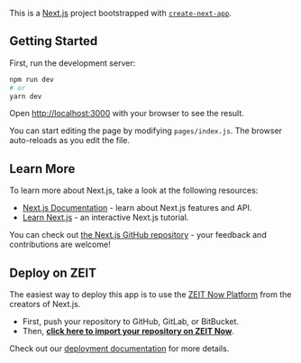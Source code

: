 This is a [Next.js](https://nextjs.org/) project bootstrapped with [`create-next-app`](https://github.com/zeit/next.js/tree/canary/packages/create-next-app).

## Getting Started

First, run the development server:

```bash
npm run dev
# or
yarn dev
```

Open [http://localhost:3000](http://localhost:3000) with your browser to see the result.

You can start editing the page by modifying `pages/index.js`. The browser auto-reloads as you edit the file.

## Learn More

To learn more about Next.js, take a look at the following resources:

- [Next.js Documentation](https://nextjs.org/docs) - learn about Next.js features and API.
- [Learn Next.js](https://nextjs.org/learn) - an interactive Next.js tutorial.

You can check out [the Next.js GitHub repository](https://github.com/zeit/next.js/) - your feedback and contributions are welcome!

## Deploy on ZEIT

The easiest way to deploy this app is to use the [ZEIT Now Platform](https://zeit.co/) from the creators of Next.js.

- First, push your repository to GitHub, GitLab, or BitBucket.
- Then, **[click here to import your repository on ZEIT Now](https://zeit.co/new?filter=next.js&utm_source=create-next-app&utm_medium=readme&utm_campaign=create-next-app)**.

Check out our [deployment documentation](https://nextjs.org/docs/deployment) for more details.
